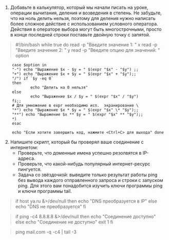 1. Добавьте в калькулятор, который мы начали писать на уроке, операции вычитания, деления и возведения в степень. Не забудьте, что на ноль делить нельзя, поэтому для деления нужно написать более сложное действие с использованием условного оператора. Действия в операторе выбора могут быть многострочными, просто в конце последней строки поставьте двойную точку с запятой.
>   #!/bin/bash
   while true
   do
   read -p "Введите значение 1: " x
   read -p "Введите значение 2: " y
   read -p "Введите опцию для значений: " option

        case $option in
        "-") echo "Выражение $x - $y = " $(expr "$x" - "$y") ;;
        "+") echo "Выражение $x + $y = " $(expr "$x" + "$y");;
        "/") if `$y -eq 0`
        then
                echo "Делить на 0 нельзя"
        else
                echo "Выражение $x / $y = " $(expr "$x" / "$y")
        fi;;
        # Для умножение в expr необходимо исп.  экранирование \
        "*") echo "Выражение $x * $y = " $(expr "$x" \* "$y");;
        "**") echo "Выражение $x ** $y = " $(expr "$x" ** "$y");;
        *)
        esac

        echo "Если хотите завершить код, нажмите <Ctrl+C> для выхода" done

2. Напишите скрипт, который бы проверял ваше соединение с интернетом:
   * Проверьте, что доменные имена успешно резолвятся в IP-адреса.
   * Проверьте, что какой-нибудь популярный интернет-ресурс пингуется.
   * Задача со звёздочкой: выведите только результат работы ping без вывода каждого отправленного запроса и строки с запуском ping. Для этого вам понадобится изучить ключи программы ping и ключи программы tail.
> if host ya.ru &>/dev/null
then
echo "DNS преобразуется в IP"
else
echo "DNS не преобразуется"
fi

> if ping -c4 8.8.8.8 &>/dev/null
then
echo "Соединение доступно"
else
echo "Соединение не доступно"
exit 1
fi

> ping mail.com -q -c4 | tail -3
